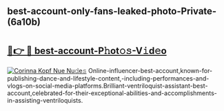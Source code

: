 ## best-account-only-fans​-leaked-photo​-Private-(6a10b)


# <h2><a href="https://mediaupload.pro?title=best-account&ref=git">🔗👉 🔴 best-account-P𝚑ot𝚘𝚜-V𝚒d𝚎o</a></h2>

[![Corinna Kopf Nue Nu𝚍e𝚜](https://i.imgur.com/0qMVB7G.gif)](https://mediaupload.pro?title=best-account&ref=git)
Online-influencer-best-account,known-for-publishing-dance-and-lifestyle-content,-including-performances-and-vlogs-on-social-media-platforms.Brilliant-ventriloquist-assistant-best-account,celebrated-for-their-exceptional-abilities-and-accomplishments-in-assisting-ventriloquists.  